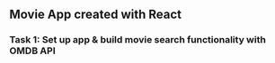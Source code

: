 ## Movie App created with React

### Task 1: Set up app & build movie search functionality with OMDB API
